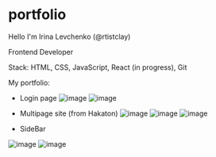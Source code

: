 # portfolio

Hello I'm Irina Levchenko (@rtistclay)

Frontend Developer

Stack: HTML, CSS, JavaScript, React (in progress), Git

My portfolio:



- Login page
![image](https://user-images.githubusercontent.com/129985318/230778150-17379e80-9379-4c45-8cb5-17b190f81d0a.png) ![image](https://user-images.githubusercontent.com/129985318/230778216-34d9e13c-24b1-4bb1-af19-012420ccb1e2.png)

- Multipage site (from Hakaton)
![image](https://user-images.githubusercontent.com/129985318/230778331-bf0c0a52-b9e9-4e91-9d86-1336c76e3f13.png) ![image](https://user-images.githubusercontent.com/129985318/230778341-bbfeffdf-1bc3-447a-a42b-d2e7785f7bfd.png) ![image](https://user-images.githubusercontent.com/129985318/230778356-58d08ff9-d072-444b-aec7-89795388b3a1.png)

- SideBar

![image](https://user-images.githubusercontent.com/129985318/230778425-aef500bc-f98a-46bc-a0ae-4e476f60e5bc.png) ![image](https://user-images.githubusercontent.com/129985318/230778683-6adc471f-b695-474d-9314-d2c77c42f914.png)

